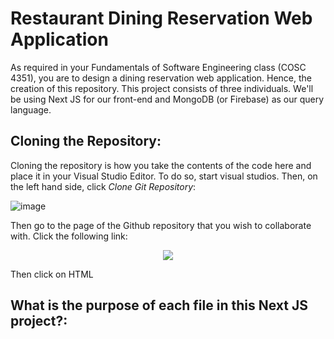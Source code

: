 # Restaurant Dining Reservation Web Application

As required in your Fundamentals of Software Engineering class (COSC 4351), you are to design a dining reservation web application. Hence, the creation of this repository. This project consists of three individuals. We'll be using Next JS for our front-end and MongoDB (or Firebase) as our query language. 

## Cloning the Repository:

Cloning the repository is how you take the contents of the code here and place it in your Visual Studio Editor. To do so, start visual studios. Then, on the left hand side, click *Clone Git Repository*:

![image](https://user-images.githubusercontent.com/78463059/192163325-6df6fdb6-1207-47f8-9c8b-52ae550ea42c.png)

Then go to the page of the Github repository that you wish to collaborate with. Click the following link:

<p align = "center">
  <kbd>
    <img src = "https://user-images.githubusercontent.com/78463059/192163494-92f4c850-b1e1-4ea7-a4a5-4b22d1e08e40.png" />
  </kbd>
</p>
  
Then click on HTML

## What is the purpose of each file in this Next JS project?:
